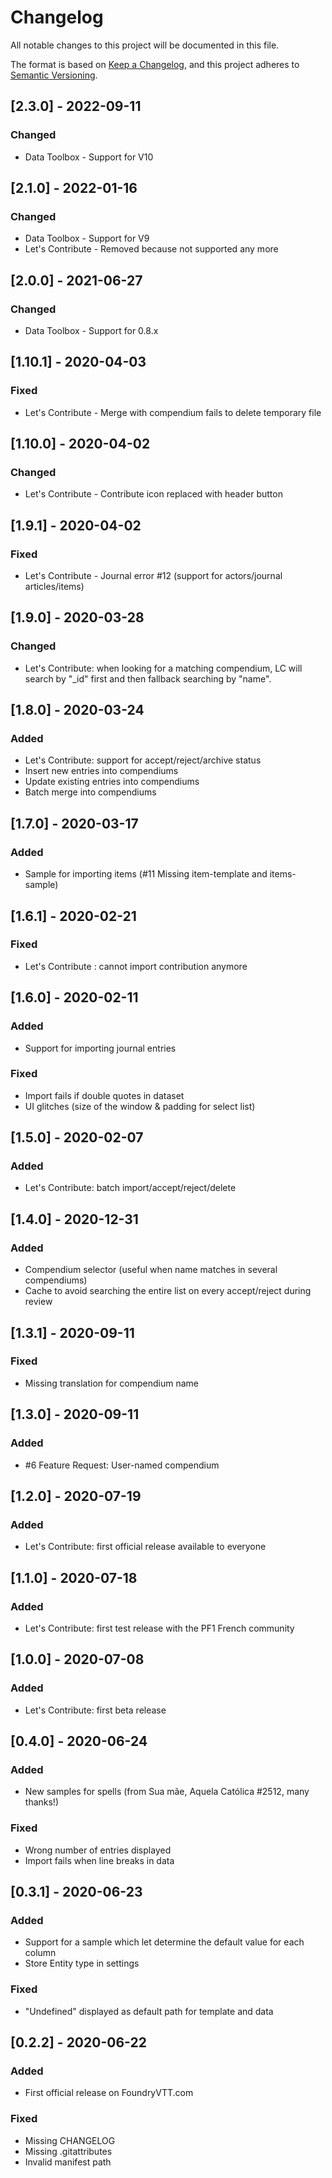 # Changelog
All notable changes to this project will be documented in this file.

The format is based on [Keep a Changelog](https://keepachangelog.com/en/1.0.0/),
and this project adheres to [Semantic Versioning](https://semver.org/spec/v2.0.0.html).

## [2.3.0] - 2022-09-11
### Changed
- Data Toolbox - Support for V10

## [2.1.0] - 2022-01-16
### Changed
- Data Toolbox - Support for V9
- Let's Contribute - Removed because not supported any more

## [2.0.0] - 2021-06-27
### Changed
- Data Toolbox - Support for 0.8.x

## [1.10.1] - 2020-04-03
### Fixed
- Let's Contribute - Merge with compendium fails to delete temporary file

## [1.10.0] - 2020-04-02
### Changed
- Let's Contribute - Contribute icon replaced with header button

## [1.9.1] - 2020-04-02
### Fixed
- Let's Contribute - Journal error #12 (support for actors/journal articles/items)

## [1.9.0] - 2020-03-28
### Changed
- Let's Contribute: when looking for a matching compendium, LC will search by "_id" first and then fallback searching by "name".

## [1.8.0] - 2020-03-24
### Added
- Let's Contribute: support for accept/reject/archive status
- Insert new entries into compendiums
- Update existing entries into compendiums
- Batch merge into compendiums

## [1.7.0] - 2020-03-17
### Added
- Sample for importing items (#11 Missing item-template and items-sample)

## [1.6.1] - 2020-02-21
### Fixed
- Let's Contribute : cannot import contribution anymore

## [1.6.0] - 2020-02-11
### Added
- Support for importing journal entries
### Fixed
- Import fails if double quotes in dataset
- UI glitches (size of the window & padding for select list)

## [1.5.0] - 2020-02-07
### Added
- Let's Contribute: batch import/accept/reject/delete

## [1.4.0] - 2020-12-31
### Added
- Compendium selector (useful when name matches in several compendiums)
- Cache to avoid searching the entire list on every accept/reject during review

## [1.3.1] - 2020-09-11
### Fixed
- Missing translation for compendium name

## [1.3.0] - 2020-09-11
### Added
- #6 Feature Request: User-named compendium

## [1.2.0] - 2020-07-19
### Added
- Let's Contribute: first official release available to everyone

## [1.1.0] - 2020-07-18
### Added
- Let's Contribute: first test release with the PF1 French community

## [1.0.0] - 2020-07-08
### Added
- Let's Contribute: first beta release

## [0.4.0] - 2020-06-24
### Added
- New samples for spells (from Sua mãe, Aquela Católica #2512, many thanks!)

### Fixed
- Wrong number of entries displayed
- Import fails when line breaks in data

## [0.3.1] - 2020-06-23 
### Added
- Support for a sample which let determine the default value for each column
- Store Entity type in settings

### Fixed
- "Undefined" displayed as default path for template and data


## [0.2.2] - 2020-06-22 
### Added
- First official release on FoundryVTT.com

### Fixed
- Missing CHANGELOG
- Missing .gitattributes
- Invalid manifest path 
